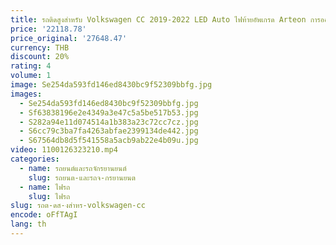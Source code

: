 ```yaml
---
title: รถติดสูงสำหรับ Volkswagen CC 2019-2022 LED Auto ไฟท้ายอัพเกรด Arteon การออกแบบแบบไดนามิกสัญญาณเครื่องมืออุปกรณ์เสริม
price: '22118.78'
price_original: '27648.47'
currency: THB
discount: 20%
rating: 4
volume: 1
image: Se254da593fd146ed8430bc9f52309bbfg.jpg
images:
  - Se254da593fd146ed8430bc9f52309bbfg.jpg
  - Sf63838196e2e4349a3e47c5a5be517b53.jpg
  - S282a94e11d074514a1b383a23c72cc7cz.jpg
  - S6cc79c3ba7fa4263abfae2399134de442.jpg
  - S67564db8d5f541558a5acb9ab22e4b09u.jpg
video: 1100126323210.mp4
categories:
  - name: รถยนต์และรถจักรยานยนต์
    slug: รถยนต-และรถจ-กรยานยนต
  - name: ไฟรถ
    slug: ไฟรถ
slug: รถต-ดส-งสำหร-volkswagen-cc
encode: oFfTAgI
lang: th
---
```

  
